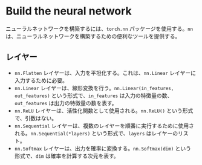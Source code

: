 # Build the neural network
ニューラルネットワークを構築するには、`torch.nn` パッケージを使用する。`nn` は、ニューラルネットワークを構築するための便利なツールを提供する。

## レイヤー

- `nn.Flatten` レイヤーは、入力を平坦化する。これは、`nn.Linear` レイヤーに入力するために必要。
- `nn.Linear` レイヤーは、線形変換を行う。`nn.Linear(in_features, out_features)` という形式で、`in_features` は入力の特徴量の数、`out_features` は出力の特徴量の数を表す。
- `nn.ReLU` レイヤーは、活性化関数として使用される。`nn.ReLU()` という形式で、引数はない。
- `nn.Sequential` レイヤーは、複数のレイヤーを順番に実行するために使用される。`nn.Sequential(*layers)` という形式で、`layers` はレイヤーのリスト。
- `nn.Softmax` レイヤーは、出力を確率に変換する。`nn.Softmax(dim)` という形式で、`dim` は確率を計算する次元を表す。